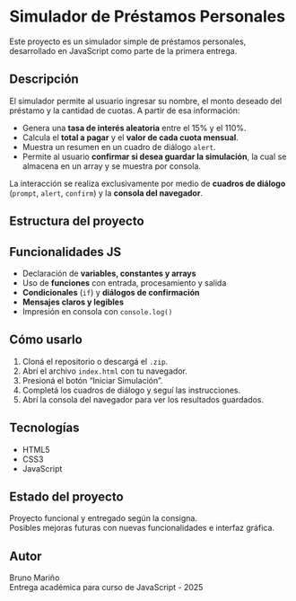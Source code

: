# Simulador de Préstamos Personales

Este proyecto es un simulador simple de préstamos personales, desarrollado en JavaScript como parte de la primera entrega.

## Descripción

El simulador permite al usuario ingresar su nombre, el monto deseado del préstamo y la cantidad de cuotas. A partir de esa información:

- Genera una **tasa de interés aleatoria** entre el 15% y el 110%.
- Calcula el **total a pagar** y el **valor de cada cuota mensual**.
- Muestra un resumen en un cuadro de diálogo `alert`.
- Permite al usuario **confirmar si desea guardar la simulación**, la cual se almacena en un array y se muestra por consola.

La interacción se realiza exclusivamente por medio de **cuadros de diálogo** (`prompt`, `alert`, `confirm`) y la **consola del navegador**.

## Estructura del proyecto


## Funcionalidades JS

- Declaración de **variables, constantes y arrays**
- Uso de **funciones** con entrada, procesamiento y salida
- **Condicionales** (`if`) y **diálogos de confirmación**
- **Mensajes claros y legibles**
- Impresión en consola con `console.log()`

## Cómo usarlo

1. Cloná el repositorio o descargá el `.zip`.
2. Abrí el archivo `index.html` con tu navegador.
3. Presioná el botón “Iniciar Simulación”.
4. Completá los cuadros de diálogo y seguí las instrucciones.
5. Abrí la consola del navegador para ver los resultados guardados.

## Tecnologías

- HTML5
- CSS3 
- JavaScript 

## Estado del proyecto

Proyecto funcional y entregado según la consigna.  
Posibles mejoras futuras con nuevas funcionalidades e interfaz gráfica.

## Autor

Bruno Mariño  
Entrega académica para curso de JavaScript - 2025
